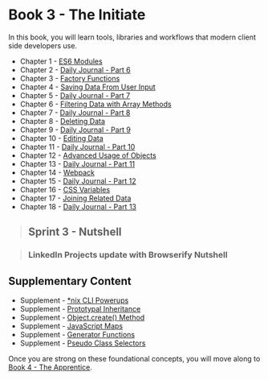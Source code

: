 # Book 3 - The Initiate

In this book, you will learn tools, libraries and workflows that modern client side developers use.

* Chapter 1 - [ES6 Modules](./chapters/JS_ES6_MODULES.md)
* Chapter 2 - [Daily Journal - Part 6](./chapters/DAILY_JOURNAL_ES6_MODULES.md)
* Chapter 3 - [Factory Functions](./chapters/JS_FACTORY_FUNCTION.md)
* Chapter 4 - [Saving Data From User Input](./chapters/USER_INPUT.md)
* Chapter 5 - [Daily Journal - Part 7](./chapters/DAILY_JOURNAL_SAVING_ENTRIES.md)
* Chapter 6 - [Filtering Data with Array Methods](./chapters/JS_ARRAY_METHODS.md)
* Chapter 7 - [Daily Journal - Part 8](./chapters/DAILY_JOURNAL_FILTERING_MOOD.md)
* Chapter 8 - [Deleting Data](./chapters/DELETE.md)
* Chapter 9 - [Daily Journal - Part 9](./chapters/DAILY_JOURNAL_DELETING_ENTRIES.md)
* Chapter 10 - [Editing Data](./chapters/UPDATE.md)
* Chapter 11 - [Daily Journal - Part 10](./chapters/DAILY_JOURNAL_EDITING_ENTRIES.md)
* Chapter 12 - [Advanced Usage of Objects](./chapters/JS_OBJECT_METHODS_SPREAD.md)
* Chapter 13 - [Daily Journal - Part 11](./chapters/DAILY_JOURNAL_SEARCHING.md)
* Chapter 14 - [Webpack](./chapters/JS_WEBPACK.md)
* Chapter 15 - [Daily Journal - Part 12](./chapters/DAILY_JOURNAL_WEBPACK.md)
* Chapter 16 - [CSS Variables](./chapters/CSS_VARIABLES.md)
* Chapter 17 - [Joining Related Data](./chapters/JS_JOINING_DATA.md)
* Chapter 18 - [Daily Journal - Part 13](./chapters/DAILY_JOURNAL_MOOD_TABLE.md)

> ## Sprint 3 - Nutshell

> ### LinkedIn Projects update with Browserify Nutshell

## Supplementary Content

* Supplement - [*nix CLI Powerups](./chapters/CLI_PERSONALIZATION.md)
* Supplement - [Prototypal Inheritance](./chapters/PROTOTYPAL.md)
* Supplement - [Object.create() Method](./chapters/JS_OBJECT_CREATE.md)
* Supplement - [JavaScript Maps](./chapters/JS_MAPS.md)
* Supplement - [Generator Functions](./chapters/JS_GENERATOR_FUNCTION.md)
* Supplement - [Pseudo Class Selectors](./chapters/CSS_PSEUDOCLASSES.md)

Once you are strong on these foundational concepts, you will move along to [Book 4 - The Apprentice](../book-4-the-apprentice/README.md).
